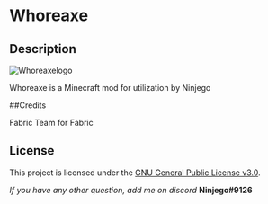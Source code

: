 # Whoreaxe

## Description
![Whoreaxelogo](https://user-images.githubusercontent.com/34896715/179306052-c54f486f-ced2-457a-a119-4ad6c7332b2b.png)

Whoreaxe is a Minecraft mod for utilization by Ninjego

##Credits

Fabric Team for Fabric

## License

This project is licensed under the [GNU General Public License v3.0](https://www.gnu.org/licenses/gpl-3.0.en.html).

_If you have any other question, add me on discord_ **Ninjego#9126**
